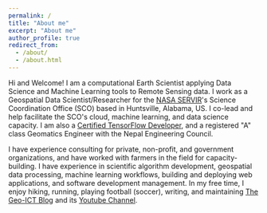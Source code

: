 ```yaml
---
permalink: /
title: "About me"
excerpt: "About me"
author_profile: true
redirect_from: 
  - /about/
  - /about.html
---
```


Hi and Welcome! I am a computational Earth Scientist applying Data Science and Machine Learning tools to Remote Sensing data. I work as a Geospatial Data Scientist/Researcher for the [NASA SERVIR](https://servirglobal.net/)'s Science Coordination Office (SCO) based in Huntsville, Alabama, US. I co-lead and help facilitate the SCO's cloud, machine learning, and data science capacity. I am also a [Certified TensorFlow Developer](https://www.credential.net/f0b8bd32-b3bd-4bd8-8397-ca1b4b3978b7#gs.aqtiaj), and a registered "A" class Geomatics Engineer with the Nepal Engineering Council.

I have experience consulting for private, non-profit, and government organizations, and have worked with farmers in the field for capacity-building. I have experience in scientific algorithm development, geospatial data processing, machine learning workflows, building and deploying web applications, and software development management. In my free time, I enjoy hiking, running, playing football (soccer), writing, and maintaining [The Geo-ICT Blog](https://thegeoict.com/) and its [Youtube Channel](https://www.youtube.com/channel/UCcyJdBQXvJRqxZBWcPU8LkA).
